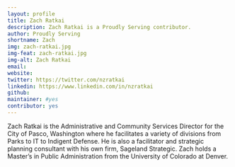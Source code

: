```yaml
---
layout: profile
title: Zach Ratkai
description: Zach Ratkai is a Proudly Serving contributor.
author: Proudly Serving
shortname: Zach
img: zach-ratkai.jpg
img-feat: zach-ratkai.jpg
img-alt: Zach Ratkai
email: 
website: 
twitter: https://twitter.com/nzratkai
linkedin: https://www.linkedin.com/in/nzratkai
github: 
maintainer: #yes
contributor: yes
---
```


Zach Ratkai is the Administrative and Community Services Director for the City of Pasco, Washington where he facilitates a variety of divisions from Parks to IT to Indigent Defense. He is also a facilitator and strategic planning consultant with his own firm, Sageland Strategic. Zach holds a Master’s in Public Administration from the University of Colorado at Denver.